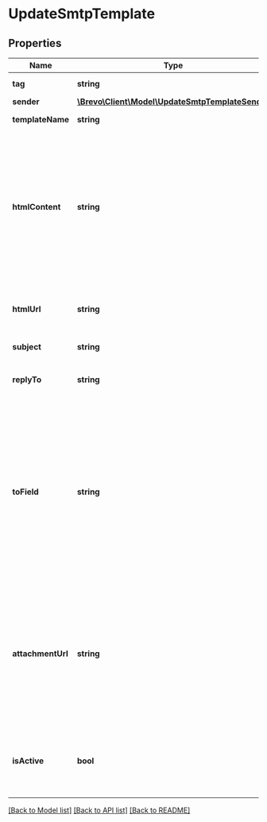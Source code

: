 # UpdateSmtpTemplate

## Properties
Name | Type | Description | Notes
------------ | ------------- | ------------- | -------------
**tag** | **string** | Tag of the template | [optional] 
**sender** | [**\Brevo\Client\Model\UpdateSmtpTemplateSender**](UpdateSmtpTemplateSender.md) |  | [optional] 
**templateName** | **string** | Name of the template | [optional] 
**htmlContent** | **string** | Required if htmlUrl is empty. If the template is designed using Drag &amp; Drop editor via HTML content, then the design page will not have Drag &amp; Drop editor access for that template. Body of the message (HTML must have more than 10 characters) | [optional] 
**htmlUrl** | **string** | Required if htmlContent is empty. URL to the body of the email (HTML) | [optional] 
**subject** | **string** | Subject of the email | [optional] 
**replyTo** | **string** | Email on which campaign recipients will be able to reply to | [optional] 
**toField** | **string** | To personalize the «To» Field. If you want to include the first name and last name of your recipient, add {FNAME} {LNAME}. These contact attributes must already exist in your Brevo account. If input parameter &#39;params&#39; used please use {{contact.FNAME}} {{contact.LNAME}} for personalization | [optional] 
**attachmentUrl** | **string** | Absolute url of the attachment (no local file). Extension allowed: xlsx, xls, ods, docx, docm, doc, csv, pdf, txt, gif, jpg, jpeg, png, tif, tiff, rtf, bmp, cgm, css, shtml, html, htm, zip, xml, ppt, pptx, tar, ez, ics, mobi, msg, pub and eps | [optional] 
**isActive** | **bool** | Status of the template. isActive &#x3D; false means template is inactive, isActive &#x3D; true means template is active | [optional] 

[[Back to Model list]](../../README.md#documentation-for-models) [[Back to API list]](../../README.md#documentation-for-api-endpoints) [[Back to README]](../../README.md)


